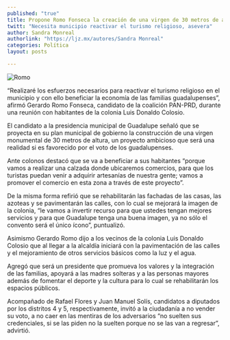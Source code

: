 ```yaml
---
published: "true"
title: Propone Romo Fonseca la creación de una virgen de 30 metros de altura en Guadalupe
twitt: "Necesita municipio reactivar el turismo religioso, asevera"
author: Sandra Monreal
authorlink: "https://ljz.mx/autores/Sandra Monreal"
categories: Política
layout: posts

---
```


![Romo](http://i.imgur.com/Ty16aqGm.jpg)

“Realizaré los esfuerzos necesarios para reactivar el turismo religioso en
el municipio y con ello beneficiar la economía de las familias
guadalupenses”, afirmó Gerardo Romo Fonseca, candidato de la coalición
PAN-PRD, durante una reunión con habitantes de la colonia Luis Donaldo
Colosio.

El candidato a la presidencia municipal de Guadalupe señaló que se proyecta
en su plan municipal de gobierno la construcción de una virgen monumental
de 30 metros de altura, un proyecto ambicioso que será una realidad si es
favorecido por el voto de los guadalupenses.

Ante colonos destacó que se va a beneficiar a sus habitantes “porque vamos
a realizar una calzada donde ubicaremos comercios, para que los turistas
puedan venir a adquirir artesanías de nuestra gente; vamos a promover el
comercio en esta zona a través de este proyecto”.

De la misma forma refirió que se rehabilitarán las fachadas de las casas,
las azoteas y se pavimentarán las calles, con lo cual se mejorará la imagen
de la colonia, “le vamos a invertir recurso para que ustedes tengan mejores
servicios y para que Guadalupe tenga una buena imagen, ya no sólo el
convento será el único ícono”, puntualizó.

Asimismo Gerardo Romo dijo a los vecinos de la colonia Luis Donaldo Colosio
que al llegar a la alcaldía iniciará con la pavimentación de las calles y
el mejoramiento de otros servicios básicos como la luz y el agua.

Agregó que será un presidente que promueva los valores y la integración de
las familias, apoyará a las madres solteras y a las personas mayores además
de fomentar el deporte y la cultura para lo cual se rehabilitarán los
espacios públicos.

Acompañado de Rafael Flores y Juan Manuel Solís, candidatos a diputados por
los distritos 4 y 5, respectivamente, invitó a la ciudadanía a no vender su
voto, a no caer en las mentiras de los adversarios “no suelten sus
credenciales, si se las piden no la suelten porque no se las van a
regresar”, advirtió.
